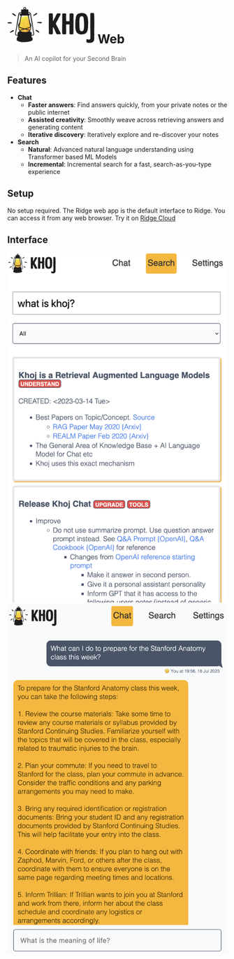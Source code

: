 <h1><img src="./assets/ridge-logo-sideways-500.png" width="200" alt="Ridge Logo"> Web</h1>

> An AI copilot for your Second Brain

## Features
- **Chat**
  - **Faster answers**: Find answers quickly, from your private notes or the public internet
  - **Assisted creativity**: Smoothly weave across retrieving answers and generating content
  - **Iterative discovery**: Iteratively explore and re-discover your notes
- **Search**
  - **Natural**: Advanced natural language understanding using Transformer based ML Models
  - **Incremental**: Incremental search for a fast, search-as-you-type experience

## Setup
No setup required. The Ridge web app is the default interface to Ridge. You can access it from any web browser. Try it on [Ridge Cloud](https://app.ridge.dev)

## Interface
![](./assets/ridge_search_on_web.png ':size=400px')
![](./assets/ridge_chat_on_web.png ':size=400px')
